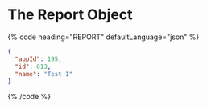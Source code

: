 # The Report Object

{% code heading="REPORT" defaultLanguage="json" %}

```json
{
  "appId": 195,
  "id": 613,
  "name": "Test 1"
}
```

{% /code %}

